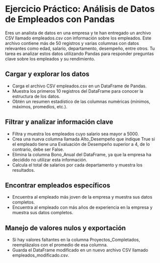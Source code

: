 # Ejercicio Práctico: Análisis de Datos de Empleados con Pandas
Eres un analista de datos en una empresa y te han entregado un archivo CSV llamado empleados.csv con información sobre los empleados. Este archivo contiene más de 50 registros y varias columnas con datos relevantes como edad, salario, departamento, desempeño, entre otros. Tu tarea es analizar estos datos utilizando Pandas para responder preguntas clave sobre los empleados y su rendimiento.

## Cargar y explorar los datos
- Carga el archivo CSV empleados.csv en un DataFrame de Pandas.
- Muestra los primeros 10 registros del DataFrame para conocer la estructura de los datos.
- Obtén un resumen estadístico de las columnas numéricas (mínimos, máximos, promedios, etc.).

## Filtrar y analizar información clave
- Filtra y muestra los empleados cuyo salario sea mayor a 5000.
- Crea una nueva columna llamada Alto_Desempeño que indique True si el empleado tiene una Evaluación de Desempeño superior a 4, de lo contrario, debe ser False.
- Elimina la columna Bono_Anual del DataFrame, ya que la empresa ha decidido no utilizar esta información.
- Calcula el total de salarios por cada departamento y muestra los resultados.

## Encontrar empleados específicos
- Encuentra al empleado más joven de la empresa y muestra sus datos completos.
- Encuentra al empleado con más años de experiencia en la empresa y muestra sus datos completos.

## Manejo de valores nulos y exportación
- Si hay valores faltantes en la columna Proyectos_Completados, reemplázalos con el promedio de esa columna.
- Guarda el DataFrame modificado en un nuevo archivo CSV llamado empleados_modificado.csv.